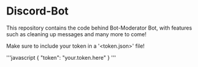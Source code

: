 # Discord-Bot
This repository contains the code behind Bot-Moderator Bot, with features such as cleaning up messages and many more to come!

Make sure to include your token in a '<token.json>' file!

'''javascript
{
	"token": "your.token.here"
}
'''